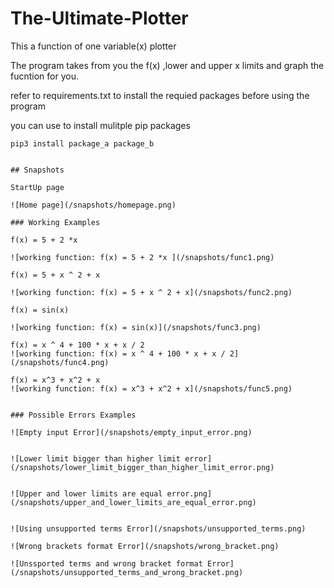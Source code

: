 # The-Ultimate-Plotter

This a function of one variable(x) plotter

The program takes from you the f(x) ,lower and upper x limits and graph the fucntion for you.

refer to requirements.txt to install the requied packages before using the program

you can use to install mulitple pip packages 

```console
pip3 install package_a package_b 


## Snapshots

StartUp page

![Home page](/snapshots/homepage.png)

### Working Examples

f(x) = 5 + 2 *x

![working function: f(x) = 5 + 2 *x ](/snapshots/func1.png)

f(x) = 5 + x ^ 2 + x

![working function: f(x) = 5 + x ^ 2 + x](/snapshots/func2.png)

f(x) = sin(x)

![working function: f(x) = sin(x)](/snapshots/func3.png)

f(x) = x ^ 4 + 100 * x + x / 2
![working function: f(x) = x ^ 4 + 100 * x + x / 2](/snapshots/func4.png)

f(x) = x^3 + x^2 + x
![working function: f(x) = x^3 + x^2 + x](/snapshots/func5.png)


### Possible Errors Examples

![Empty input Error](/snapshots/empty_input_error.png)


![Lower limit bigger than higher limit error](/snapshots/lower_limit_bigger_than_higher_limit_error.png)


![Upper and lower limits are equal error.png](/snapshots/upper_and_lower_limits_are_equal_error.png)


![Using unsupported terms Error](/snapshots/unsupported_terms.png)

![Wrong brackets format Error](/snapshots/wrong_bracket.png)

![Unssported terms and wrong bracket format Error](/snapshots/unsupported_terms_and_wrong_bracket.png)


